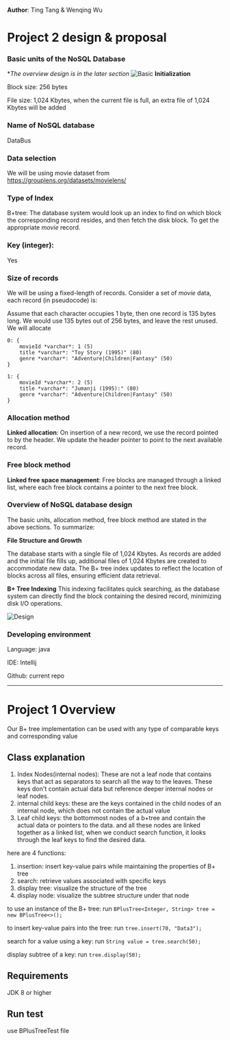 **Author**: Ting Tang & Wenqing Wu

# Project 2 design & proposal
### Basic units of the NoSQL Database
**The overview design is in the later section*
![Basic](https://github.com/jasplil/CS7280-P1/assets/39994190/5aad9931-452f-4f9b-88da-066f6811dcc9)
**Initialization**

Block size: 256 bytes

File size: 1,024 Kbytes, when the current file is full, an extra file of 1,024 Kbytes will be added

### Name of NoSQL database

DataBus

### Data selection

We will be using movie dataset from https://grouplens.org/datasets/movielens/

### Type of Index

B+tree: The database system would look up an index to find on which block the corresponding record resides, and then fetch the disk block. To get the appropriate *movie* record.

### Key (integer):

Yes

### Size of records

We will be using a fixed-length of records. Consider a set of *movie* data, each record (in pseudocode) is:

Assume that each character occupies 1 byte, then one record is 135 bytes long. We would use 135 bytes out of 256 bytes, and leave the rest unused. We will allocate

```
0: {
	movieId *varchar*: 1 (5)
	title *varchar*: "Toy Story (1995)" (80)
	genre *varchar*: "Adventure|Children|Fantasy" (50)
}

1: {
	movieId *varchar*: 2 (5)
	title *varchar*: "Jumanji (1995):" (80)
	genre *varchar*: "Adventure|Children|Fantasy" (50)
}

```

### Allocation method

**Linked allocation**: On insertion of a new record, we use the record pointed to by the header. We update the header pointer to point to the next available record.

### Free block method

**Linked free space management**: Free blocks are managed through a linked list, where each free block contains a pointer to the next free block.

### Overview of NoSQL database design

The basic units, allocation method, free block method are stated in the above sections.
To summarize:

**File Structure and Growth**

The database starts with a single file of 1,024 Kbytes. 
As records are added and the initial file fills up, additional files of 1,024 Kbytes are created to accommodate new data.
The B+ tree index updates to reflect the location of blocks across all files, ensuring efficient data retrieval.

**B+ Tree Indexing**
This indexing facilitates quick searching, as the database system can directly find the block containing the desired record, minimizing disk I/O operations.

![Design](https://github.com/jasplil/CS7280-P1/assets/39994190/a8a39633-dfce-4837-b643-681620336b97)
### Developing environment

Language: java

IDE: Intellij

Github: current repo

----
# Project 1 Overview
Our B+ tree implementation can be used with any type of comparable keys and corresponding value

## Class explanation
1. Index Nodes(internal nodes): These are not a leaf node that contains keys that act as separators to search
all the way to the leaves. These keys don't contain actual data but reference deeper internal nodes
or leaf nodes.
2. internal child keys: these are the keys contained in the child nodes of an internal node, which does not contain tbe actual value
3. Leaf child keys: the bottommost nodes of a b+tree and contain the actual data or pointers to the data. and all these
nodes are linked together as a linked list, when we conduct search function, it looks through the leaf keys to find
the desired data.

here are 4 functions:
1. insertion: insert key-value pairs while maintaining the properties of B+ tree
2. search: retrieve values associated with specific keys
3. display tree: visualize the structure of the tree
4. display node: visualize the subtree structure under that node

to use an instance of the B+ tree:
run `BPlusTree<Integer, String> tree = new BPlusTree<>();`

to insert key-value pairs into the tree:
run `tree.insert(70, "Data3");`

search for a value using a key:
run `String value = tree.search(50);`

display subtree of a key:
run `tree.display(50);`

##  Requirements
JDK 8 or higher

## Run test
use BPlusTreeTest file



